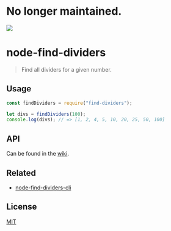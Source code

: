# No longer maintained.

![](https://github.com/axelrindle/node-find-dividers/workflows/Test/badge.svg)

# node-find-dividers
> Find all dividers for a given number.

## Usage
```javascript
const findDividers = require("find-dividers");

let divs = findDividers(100);
console.log(divs); // => [1, 2, 4, 5, 10, 20, 25, 50, 100]
```

## API
Can be found in the [wiki](https://github.com/axelrindle/node-find-dividers/wiki).

## Related
- [node-find-dividers-cli](https://github.com/axelrindle/node-find-dividers-cli)

## License
[MIT](LICENSE)
